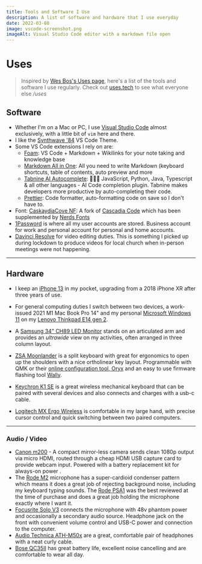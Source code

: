 ```yaml
---
title: Tools and Software I Use
description: A list of software and hardware that I use everyday
date: 2022-03-08
image: vscode-screenshot.png
imageAlt: Visual Studio Code editor with a markdown file open
---
```


# Uses

> Inspired by [Wes Bos's Uses page](https://wesbos.com/uses), here's a list of the tools and software I use regularly. Check out [uses.tech](https://uses.tech/) to see what everyone else */uses*

## Software

- Whether I'm on a Mac or PC, I use [Visual Studio Code](https://code.visualstudio.com/) almost exclusively, with a little bit of `vim` here and there.
- I like the [Synthwave '84](https://marketplace.visualstudio.com/items?itemName=RobbOwen.synthwave-vscode) VS Code Theme.
- Some VS Code extensions I rely on are:
  - [Foam](https://marketplace.visualstudio.com/items?itemName=foam.foam-vscode): VS Code + Markdown + Wikilinks for your note taking and knowledge base
  - [Markdown All in One](https://marketplace.visualstudio.com/items?itemName=yzhang.markdown-all-in-one): All you need to write Markdown (keyboard shortcuts, table of contents, auto preview and more
  - [Tabnine AI Autocomplete](https://marketplace.visualstudio.com/items?itemName=TabNine.tabnine-vscode): 👩‍💻🤖 JavaScript, Python, Java, Typescript & all other languages - AI Code completion plugin. Tabnine makes developers more productive by auto-completing their code.
  - [Prettier](https://marketplace.visualstudio.com/items?itemName=esbenp.prettier-vscode): Code formatter, auto-formatting code on save so I don't have to.
- Font: [CaskaydiaCove NF](https://github.com/eliheuer/caskaydia-cove): A fork of [Cascadia Code](https://github.com/microsoft/cascadia-code) which has been supplemented by [Nerds Fonts](https://github.com/ryanoasis/nerd-fonts)
- [1Password](https://1password.com/) is where all my user accounts are stored. Business account for work and personal account for personal and home accounts.
- [Davinci Resolve](https://www.blackmagicdesign.com/products/davinciresolve/) for video editing duties. This is something I picked up during lockdown to produce videos for local church when in-person meetings were not happening.

---

## Hardware

- I keep an [iPhone 13](https://www.apple.com/au/iphone-13/) in my pocket, upgrading from a 2018 iPhone XR after three years of use.

- For general computing duties I switch between two devices, a work-issued 2021 M1 Mac Book Pro 14" and my personal [Microsoft Windows 11](https://www.microsoft.com/en-au/windows/windows-11) on my [Lenovo Thinkpad E14 gen 2](https://www.lenovo.com/au/en/laptops/thinkpad/thinkpad-e-series/E14-G2/p/22TPE14E4N2).

- A [Samsung 34" CH89 LED Monitor](https://www.samsung.com/au/business/monitors/curved/c34h89-lc34h892wgexxy/) stands on an articulated arm and provides an _ultrawide_ view on my activities, often arranged in three column layout.
- [ZSA Moonlander](https://www.zsa.io/moonlander/) is a split keyboard with great for ergonomics to open up the shoulders with a nice ortholinear key layout. Programmable with QMK or their [online configuration tool, Oryx](https://configure.zsa.io/) and an easy to use firmware flashing tool [Wally](https://www.zsa.io/wally/).
- [Keychron K1 SE](https://www.keychron.com/products/keychron-k1-se-wireless-mechanical-keyboard) is a great wireless mechanical keyboard that can be paired with several devices and also connects and charges with a usb-c cable.
- [Logitech MX Ergo Wireless](https://www.logitech.com/en-au/products/mice/mx-ergo-wireless-trackball-mouse.910-005180.html) is comfortable in my large hand, with precise cursor control and quick switching between two paired computers.

---

### Audio / Video

- [Canon m200](https://www.canon.com.au/cameras/eos-m200) - A compact mirror-less camera sends clean 1080p output via micro HDMI, routed through a cheap HDMI USB capture card to provide webcam input. Powered with a battery replacement kit for always-on power .
- The [Rode M2](https://www.rode.com/microphones/m2) microphone has a super-cardioid condenser pattern which means it does a great job of rejecting background noise, including my keyboard typing sounds. The [Rode PSA1](https://www.rode.com/accessories/stands/psa1) was the best reviewed at the time of purchase and does a great job holding the microphone exactly where I want it.
- [Focusrite Solo V3](https://focusrite.com/en/audio-interface/scarlett/scarlett-solo) connects the microphone with 48v phantom power and occasionally a secondary audio source. Headphone jack on the front with convenient volume control and USB-C power and connection to the computer.
- [Audio Technica ATH-M50x](https://audio-technica.com.au/products/ath-m50x/) are a great, comfortable pair of headphones with a neat curly cable.
- [Bose QC35II](https://www.bose.com.au/en_au/products/headphones/over_ear_headphones/quietcomfort-35-wireless-ii.html) has great battery life, excellent noise cancelling and are comfortable to wear all day.